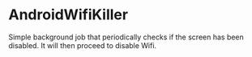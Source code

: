 # AndroidWifiKiller

Simple background job that periodically checks if the screen has been disabled. It will then proceed to disable Wifi. 
